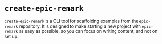 # `create-epic-remark`
`create-epic-remark` is a CLI tool for scaffolding examples from the `epic-remark` repository. It is designed to make starting a new project with `epic-remark` as easy as possible, so you can focus on writing content, and not on set up.
